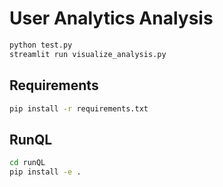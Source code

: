 # User Analytics Analysis

```bash
python test.py
streamlit run visualize_analysis.py
```

## Requirements

```bash
pip install -r requirements.txt
```

## RunQL

```bash
cd runQL
pip install -e .
```

